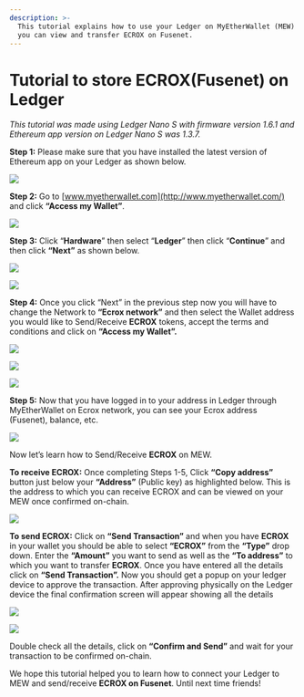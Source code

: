```yaml
---
description: >-
  This tutorial explains how to use your Ledger on MyEtherWallet (MEW) so that
  you can view and transfer ECROX on Fusenet.
---
```


# Tutorial to store ECROX\(Fusenet\) on Ledger



_This tutorial was made using Ledger Nano S with firmware version 1.6.1 and Ethereum app version on Ledger Nano S was 1.3.7._

**Step 1:** Please make sure that you have installed the latest version of Ethereum app on your Ledger as shown below.

![](../.gitbook/assets/0%20%282%29.png)

**Step 2:** Go to [www.myetherwallet.com](http://www.myetherwallet.com/) and click **“Access my Wallet”**.

![](../.gitbook/assets/1%20%285%29.png)

**Step 3:** Click “**Hardware**” then select “**Ledger**” then click “**Continue**” and then click **“Next”** as shown below.

![](../.gitbook/assets/2%20%285%29.png)

![](../.gitbook/assets/3%20%284%29.png)

**Step 4:** Once you click “Next” in the previous step now you will have to change the Network to **“Ecrox network”** and then select the Wallet address you would like to Send/Receive **ECROX** tokens, accept the terms and conditions and click on **“Access my Wallet”.**

![](../.gitbook/assets/4%20%285%29.png)

![](../.gitbook/assets/5%20%283%29.png)

![](../.gitbook/assets/6%20%284%29.png)

**Step 5:** Now that you have logged in to your address in Ledger through MyEtherWallet on Ecrox network, you can see your Ecrox address \(Fusenet\), balance, etc.

![](../.gitbook/assets/7%20%283%29.png)

Now let’s learn how to Send/Receive **ECROX** on MEW.

**To receive ECROX:** Once completing Steps 1-5, Click **“Copy address”** button just below your **“Address”** \(Public key\) as highlighted below. This is the address to which you can receive ECROX and can be viewed on your MEW once confirmed on-chain.

![](../.gitbook/assets/8%20%283%29.png)

**To send ECROX:** Click on **“Send Transaction”** and when you have **ECROX** in your wallet you should be able to select **“ECROX”** from the **“Type”** drop down. Enter the **“Amount”** you want to send as well as the **“To address”** to which you want to transfer **ECROX**. Once you have entered all the details click on **“Send Transaction”.** Now you should get a popup on your ledger device to approve the transaction. After approving physically on the Ledger device the final confirmation screen will appear showing all the details

![](../.gitbook/assets/9%20%283%29.png)

![](../.gitbook/assets/10%20%283%29.png)

Double check all the details, click on **“Confirm and Send”** and wait for your transaction to be confirmed on-chain.

We hope this tutorial helped you to learn how to connect your Ledger to MEW and send/receive **ECROX on Fusenet**. Until next time friends!

